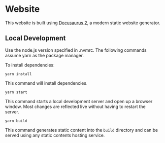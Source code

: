 # Website

This website is built using [Docusaurus 2](https://v2.docusaurus.io/), a modern static website generator.

## Local Development

Use the node.js version specified in .nvmrc. The following commands assume yarn as the package manager.

To install dependencies:

```console
yarn install
```

This command will install dependencies.

```console
yarn start
```

This command starts a local development server and open up a browser window. Most changes are reflected live without having to restart the server.

```console
yarn build
```

This command generates static content into the `build` directory and can be served using any static contents hosting service.
